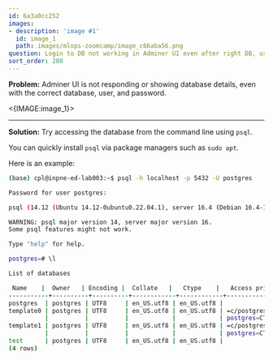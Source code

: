 ```yaml
---
id: 6a3a0cc252
images:
- description: 'image #1'
  id: image_1
  path: images/mlops-zoomcamp/image_c66aba56.png
question: Login to DB not working in Adminer UI even after right DB, user and password.
sort_order: 280
---
```


**Problem:** Adminer UI is not responding or showing database details, even with the correct database, user, and password.

<{IMAGE:image_1}>

---

**Solution:** Try accessing the database from the command line using `psql`.

You can quickly install `psql` via package managers such as `sudo apt`.

Here is an example:

```bash
(base) cpl@inpne-ed-lab003:~$ psql -h localhost -p 5432 -U postgres

Password for user postgres: 

psql (14.12 (Ubuntu 14.12-0ubuntu0.22.04.1), server 16.4 (Debian 16.4-1.pgdg120+1))

WARNING: psql major version 14, server major version 16.
Some psql features might not work.

Type "help" for help.

postgres=# \l

List of databases

 Name    |  Owner   | Encoding |  Collate   |   Ctype    |   Access privileges 
-----------+----------+----------+------------+------------+-----------------------
postgres  | postgres | UTF8     | en_US.utf8 | en_US.utf8 | 
template0 | postgres | UTF8     | en_US.utf8 | en_US.utf8 | =c/postgres          +
          |          |          |            |            | postgres=CTc/postgres
template1 | postgres | UTF8     | en_US.utf8 | en_US.utf8 | =c/postgres          +
          |          |          |            |            | postgres=CTc/postgres
test      | postgres | UTF8     | en_US.utf8 | en_US.utf8 |
(4 rows)
```